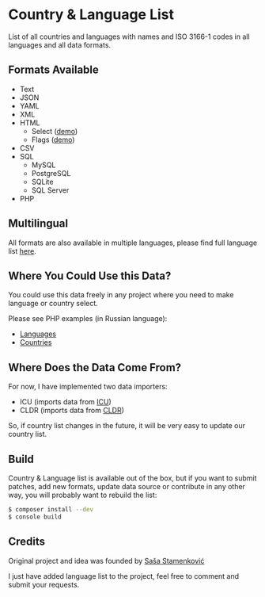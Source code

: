 Country & Language List
============

List of all countries and languages with names and ISO 3166-1 codes in all languages and all data formats.

Formats Available
-----------------

- Text
- JSON
- YAML
- XML
- HTML
    * Select ([demo](http://country-list.umpirsky.com/country.html))
    * Flags ([demo](http://country-list.umpirsky.com/country.flags.html))
- CSV
- SQL
    * MySQL
    * PostgreSQL
    * SQLite
    * SQL Server
- PHP

Multilingual
------------

All formats are also available in multiple languages, please find full language list [here](https://github.com/staser/country-list/tree/master/country/cldr).

Where You Could Use this Data?
------------------------------

You could use this data freely in any project where you need to make language or country select.

Please see PHP examples (in Russian language):
* [Languages](https://github.com/staser/country-list/blob/master/country/cldr/ru/language.php)
* [Countries](https://github.com/staser/country-list/blob/master/country/cldr/ru/country.php)

Where Does the Data Come From?
------------------------------

For now, I have implemented two data importers:

* ICU (imports data from [ICU](http://site.icu-project.org/))
* CLDR (imports data from [CLDR](http://cldr.unicode.org/))

So, if country list changes in the future, it will be very easy to update our country list.

Build
-----

Country & Language list is available out of the box, but if you want to submit patches, add new formats,
update data source or contribute in any other way, you will probably want to rebuild the list:

```bash
$ composer install --dev
$ console build
```

Credits
-----

Original project and idea was founded by [Saša Stamenković](https://github.com/umpirsky)

I just have added language list to the project, feel free to comment and submit your requests.
